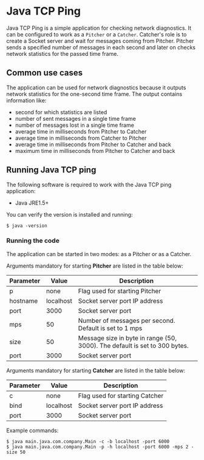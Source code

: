 # Java TCP Ping

Java TCP Ping is a simple application for checking network diagnostics. It can be configured to work as a `Pitcher` or a `Catcher`.
Catcher's role is to create a Socket server and wait for messages coming from Pitcher. Pitcher sends a specified number of messages in each second and later on checks network statistics for the passed time frame. 

## Common use cases

The application can be used for network diagnostics because it outputs network statistics for the one-second time frame. The output contains information like:
- second for which statistics are listed
- number of sent messages in a single time frame
- number of messages lost in a single time frame
- average time in milliseconds from Pitcher to Catcher
- average time in milliseconds from Catcher to Pitcher
- average time in milliseconds from Pitcher to Catcher and back
- maximum time in milliseconds from Pitcher to Catcher and back

## Running Java TCP ping 

The following software is required to work with the Java TCP ping application:

* Java JRE1.5+

You can verify the version is installed and running:

    $ java -version

### Running the code

The application can be started in two modes: as a Pitcher or as a Catcher. 

Arguments mandatory for starting **Pitcher** are listed in the table below:

| Parameter | Value | Description 
| -----  | -----   | ----- 
| p | none | Flag used for starting Pitcher
| hostname | localhost |  Socket server port IP address
| port | 3000 | Socket server port
| mps | 50 | Number of messages per second. Default is set to 1 mps
| size | 50 | Message size in byte in range (50, 3000). The default is set to 300 bytes.
| port | 3000 | Socket server port


Arguments mandatory for starting **Catcher** are listed in the table below:

| Parameter | Value | Description 
| -----  | -----   | ----- 
| c | none | Flag used for starting Catcher
| bind | localhost | Socket server port IP address
| port | 3000 | Socket server port

Example commands:

    $ java main.java.com.company.Main -c -b localhost -port 6000
    $ java main.java.com.company.Main -p -h localhost -port 6000 -mps 2 -size 50